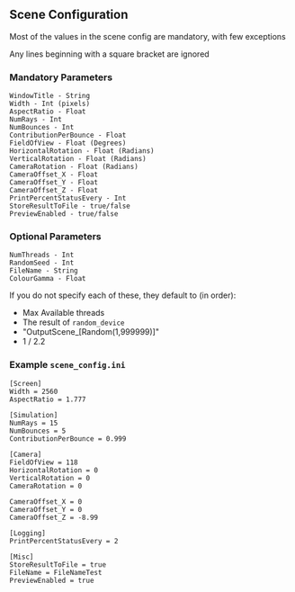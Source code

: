 ## Scene Configuration

Most of the values in the scene config are mandatory, with few exceptions

Any lines beginning with a square bracket are ignored

### Mandatory Parameters 
```
WindowTitle - String 
Width - Int (pixels)
AspectRatio - Float 
NumRays - Int 
NumBounces - Int 
ContributionPerBounce - Float 
FieldOfView - Float (Degrees)
HorizontalRotation - Float (Radians)
VerticalRotation - Float (Radians)
CameraRotation - Float (Radians)
CameraOffset_X - Float 
CameraOffset_Y - Float 
CameraOffset_Z - Float 
PrintPercentStatusEvery - Int
StoreResultToFile - true/false 
PreviewEnabled - true/false
```

### Optional Parameters
```
NumThreads - Int
RandomSeed - Int
FileName - String
ColourGamma - Float
```

If you do not specify each of these, they default to (in order):

- Max Available threads
- The result of `random_device` 
- "OutputScene_[Random(1,999999)]"
- 1 / 2.2

### Example `scene_config.ini`

```
[Screen]
Width = 2560
AspectRatio = 1.777

[Simulation]
NumRays = 15
NumBounces = 5
ContributionPerBounce = 0.999

[Camera]
FieldOfView = 118
HorizontalRotation = 0
VerticalRotation = 0
CameraRotation = 0

CameraOffset_X = 0
CameraOffset_Y = 0
CameraOffset_Z = -8.99

[Logging]
PrintPercentStatusEvery = 2

[Misc]
StoreResultToFile = true
FileName = FileNameTest
PreviewEnabled = true
```
